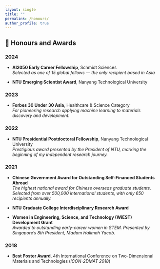 ```yaml
---
layout: single
title: ""
permalink: /honours/
author_profile: true
---
```


## 🏅 Honours and Awards

### 2024
- **AI2050 Early Career Fellowship**, Schmidt Sciences  
  *Selected as one of 15 global fellows — the only recipient based in Asia*

- **NTU Emerging Scientist Award**, Nanyang Technological University

### 2023
- **Forbes 30 Under 30 Asia**, Healthcare & Science Category  
  *For pioneering research applying machine learning to materials discovery and development.*

### 2022
- **NTU Presidential Postdoctoral Fellowship**, Nanyang Technological University  
  *Prestigious award presented by the President of NTU, marking the beginning of my independent research journey.*

### 2021
- **Chinese Government Award for Outstanding Self-Financed Students Abroad**  
  *The highest national award for Chinese overseas graduate students. Selected from over 500,000 international students, with only 650 recipients annually.*

- **NTU Graduate College Interdisciplinary Research Award**

- **Women in Engineering, Science, and Technology (WiEST) Development Grant**  
  *Awarded to outstanding early-career women in STEM. Presented by Singapore’s 8th President, Madam Halimah Yacob.*

### 2018
- **Best Poster Award**, 4th International Conference on Two-Dimensional Materials and Technologies (*ICON-2DMAT 2018*)
